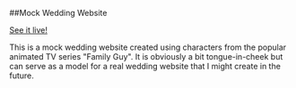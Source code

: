 ##Mock Wedding Website

[See it live!](https://gness1804.github.io/Wedding_Site/index.html)

This is a mock wedding website created using characters from the popular animated TV series "Family Guy". It is obviously a bit tongue-in-cheek but can serve as a model for a real wedding website that I might create in the future.
